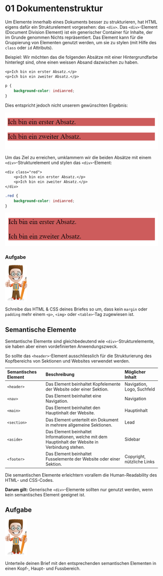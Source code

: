 # 01 Dokumentenstruktur

Um Elemente innerhalb eines Dokuments besser zu strukturieren, hat HTML eigens dafür ein Strukturelement vorgesehen: das `<div>`. Das `<div>`-Element \(Document Division Element\) ist ein generischer Container für Inhalte, der im Grunde genommen Nichts repräsentiert. Das Element kann für die Gruppierung von Elementen genutzt werden, um sie zu stylen \(mit Hilfe des `class` oder `id` Attributs\).

Beispiel: Wir möchten das die folgenden Absätze mit einer Hintergrundfarbe hinterlegt sind, ohne einen weissen Absand dazwischen zu haben.

```markup
<p>Ich bin ein erster Absatz.</p>
<p>Ich bin ein zweiter Absatz.</p>
```

```css
p {
    background-color: indianred;
}
```

Dies entspricht jedoch nicht unserem gewünschten Ergebnis:

![Abs&#xE4;tze mit Hintergrund](../.gitbook/assets/p-background.PNG)

Um das Ziel zu erreichen, umklammern wir die beiden Absätze mit einem `<div>`-Strukturelement und stylen das `<div>`-Element:

```markup
<div class="red">
    <p>Ich bin ein erster Absatz.</p>
    <p>Ich bin ein zweiter Absatz.</p>
</div>
```

```css
.red {
    background-color: indianred;
}
```

![Div mit Hintergrund](../.gitbook/assets/div-background.PNG)

### Aufgabe

![](../.gitbook/assets/ralph%20%281%29.png)

Schreibe das HTML & CSS deines Briefes so um, dass kein `margin` oder `padding` mehr einem `<p>`, `<img>` oder `<table>`-Tag zugewiesen ist.

## Semantische Elemente

Semtantische Elemente sind gleichbedeutend wie `<div>`-Strukturelemente, sie haben aber einen vordefinierten Anwendungszweck.

So sollte das `<header>`-Element ausschliesslich für die Strukturierung des Kopfbereichs von Sektionen und Websites verwendet werden.

| Semantisches   Element | Beschreibung | Möglicher Inhalt |
| :--- | :--- | :--- |
| `<header>` | Das Element beinhaltet Kopfelemente der Website oder einer Sektion. | Navigation, Logo, Suchfeld |
| `<nav>` | Das Element beinhaltet eine Navigation. | Navigation |
| `<main>` | Das Element beinhaltet den Hauptinhalt der Website. | Hauptinhalt |
| `<section>` | Das Element unterteilt ein Dokument in mehrere allgemeine Sektionen. | Lead |
| `<aside>` | Das Element beinhaltet Informationen, welche mit dem Hauptinhalt der   Website in Verbindung stehen. | Sidebar |
| `<footer>` | Das Element beinhaltet Fusselemente der Website oder einer Sektion. | Copyright, nützliche Links |

Die semantischen Elemente erleichtern vorallem die Human-Readability des HTML- und CSS-Codes.

**Darum gilt:** Generische `<div>`-Elemente sollten nur genutzt werden, wenn kein semantisches Element geeignet ist.

## Aufgabe

![](../.gitbook/assets/ralph.png)

Unterteile deinen Brief mit den entsprechenden semantischen Elementen in einen Kopf-, Haupt- und Fussbereich.

